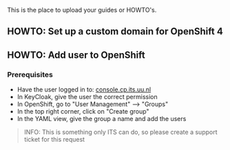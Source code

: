 This is the place to upload your guides or HOWTO's.


## HOWTO: Set up a custom domain for OpenShift 4

## HOWTO: Add user to OpenShift
### Prerequisites

- Have the user logged in to: [console.cp.its.uu.nl](https://console.cp.its.uu.nl)
- In KeyCloak, give the user the correct permission
- In OpenShift, go to "User Management" --> "Groups"
- In the top right corner, click on "Create group"
- In the YAML view, give the group a name and add the users 

> INFO: This is something only ITS can do, so please create a support ticket for this request